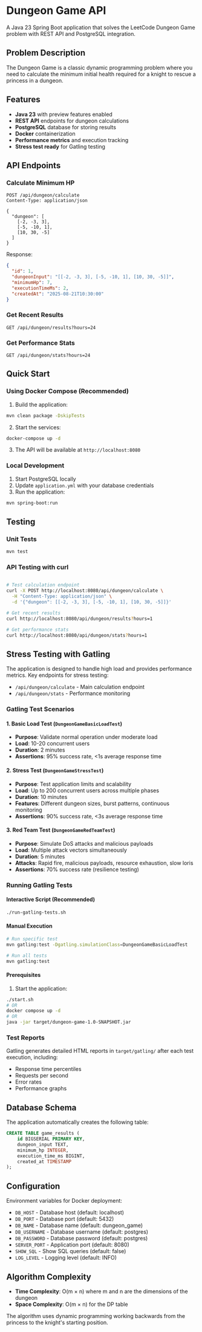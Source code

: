 # Dungeon Game API

A Java 23 Spring Boot application that solves the LeetCode Dungeon Game problem with REST API and PostgreSQL
integration.

## Problem Description

The Dungeon Game is a classic dynamic programming problem where you need to calculate the minimum initial health
required for a knight to rescue a princess in a dungeon.

## Features

- **Java 23** with preview features enabled
- **REST API** endpoints for dungeon calculations
- **PostgreSQL** database for storing results
- **Docker** containerization
- **Performance metrics** and execution tracking
- **Stress test ready** for Gatling testing

## API Endpoints

### Calculate Minimum HP

```
POST /api/dungeon/calculate
Content-Type: application/json

{
  "dungeon": [
    [-2, -3, 3],
    [-5, -10, 1],
    [10, 30, -5]
  ]
}
```

Response:

```json
{
  "id": 1,
  "dungeonInput": "[[-2, -3, 3], [-5, -10, 1], [10, 30, -5]]",
  "minimumHp": 7,
  "executionTimeMs": 2,
  "createdAt": "2025-08-21T10:30:00"
}
```

### Get Recent Results

```
GET /api/dungeon/results?hours=24
```

### Get Performance Stats

```
GET /api/dungeon/stats?hours=24
```

## Quick Start

### Using Docker Compose (Recommended)

1. Build the application:

```bash
mvn clean package -DskipTests
```

2. Start the services:

```bash
docker-compose up -d
```

3. The API will be available at `http://localhost:8080`

### Local Development

1. Start PostgreSQL locally
2. Update `application.yml` with your database credentials
3. Run the application:

```bash
mvn spring-boot:run
```

## Testing

### Unit Tests

```bash
mvn test
```

### API Testing with curl

```bash

# Test calculation endpoint
curl -X POST http://localhost:8080/api/dungeon/calculate \
  -H "Content-Type: application/json" \
  -d '{"dungeon": [[-2, -3, 3], [-5, -10, 1], [10, 30, -5]]}'

# Get recent results
curl http://localhost:8080/api/dungeon/results?hours=1

# Get performance stats
curl http://localhost:8080/api/dungeon/stats?hours=1
```

## Stress Testing with Gatling

The application is designed to handle high load and provides performance metrics. Key endpoints for stress testing:

- `/api/dungeon/calculate` - Main calculation endpoint
- `/api/dungeon/stats` - Performance monitoring

### Gatling Test Scenarios

#### 1. **Basic Load Test** (`DungeonGameBasicLoadTest`)

- **Purpose**: Validate normal operation under moderate load
- **Load**: 10-20 concurrent users
- **Duration**: 2 minutes
- **Assertions**: 95% success rate, <1s average response time

#### 2. **Stress Test** (`DungeonGameStressTest`)

- **Purpose**: Test application limits and scalability
- **Load**: Up to 200 concurrent users across multiple phases
- **Duration**: 10 minutes
- **Features**: Different dungeon sizes, burst patterns, continuous monitoring
- **Assertions**: 90% success rate, <3s average response time

#### 3. **Red Team Test** (`DungeonGameRedTeamTest`)

- **Purpose**: Simulate DoS attacks and malicious payloads
- **Load**: Multiple attack vectors simultaneously
- **Duration**: 5 minutes
- **Attacks**: Rapid fire, malicious payloads, resource exhaustion, slow loris
- **Assertions**: 70% success rate (resilience testing)

### Running Gatling Tests

#### Interactive Script (Recommended)

```bash
./run-gatling-tests.sh
```

#### Manual Execution

```bash
# Run specific test
mvn gatling:test -Dgatling.simulationClass=DungeonGameBasicLoadTest

# Run all tests
mvn gatling:test
```

#### Prerequisites

1. Start the application:

```bash
./start.sh
# OR
docker compose up -d
# OR
java -jar target/dungeon-game-1.0-SNAPSHOT.jar
```

### Test Reports

Gatling generates detailed HTML reports in `target/gatling/` after each test execution, including:

- Response time percentiles
- Requests per second
- Error rates
- Performance graphs

## Database Schema

The application automatically creates the following table:

```sql
CREATE TABLE game_results (
    id BIGSERIAL PRIMARY KEY,
    dungeon_input TEXT,
    minimum_hp INTEGER,
    execution_time_ms BIGINT,
    created_at TIMESTAMP
);
```

## Configuration

Environment variables for Docker deployment:

- `DB_HOST` - Database host (default: localhost)
- `DB_PORT` - Database port (default: 5432)
- `DB_NAME` - Database name (default: dungeon_game)
- `DB_USERNAME` - Database username (default: postgres)
- `DB_PASSWORD` - Database password (default: postgres)
- `SERVER_PORT` - Application port (default: 8080)
- `SHOW_SQL` - Show SQL queries (default: false)
- `LOG_LEVEL` - Logging level (default: INFO)

## Algorithm Complexity

- **Time Complexity**: O(m × n) where m and n are the dimensions of the dungeon
- **Space Complexity**: O(m × n) for the DP table

The algorithm uses dynamic programming working backwards from the princess to the knight's starting position.
